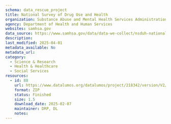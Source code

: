 ```yaml
---
schema: data_rescue_project 
title: National Survey of Drug Use and Health
organization: Substance Abuse and Mental Health Services Administration
agency: Department of Health and Human Services
websites: samhsa.gov
data_source: https://www.samhsa.gov/data/data-we-collect/nsduh-national-survey-drug-use-and-health
description: 
last_modified: 2025-04-01
metadata_available: No
metadata_url: 
category:
  - Science & Research 
  - Health & Healthcare 
  - Social Services 
resources:
  - id: 88
    url: https://www.datalumos.org/datalumos/project/218342/version/V2/view
    format: ZIP
    status: Finished
    size: 1.5
    download_date: 2025-02-07
    maintainer: DRP, DL
    notes: 
---
```

